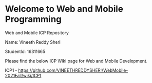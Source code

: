 # Welcome to Web and Mobile Programming
Web and Mobile ICP Repository

Name: Vineeth Reddy Sheri

StudentId: 16311665

Please find the below ICP Wiki page for Web and Mobile Development.

ICP1 - https://github.com/VINEETHREDDYSHERI/WebMobile-2021Fall/wiki/ICP1
